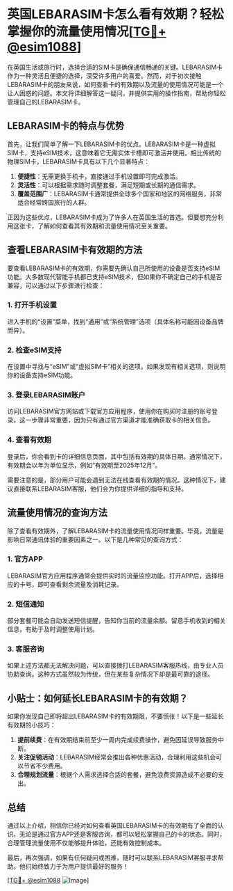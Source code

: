 # 英国LEBARASIM卡怎么看有效期？轻松掌握你的流量使用情况[[TG💪+ @esim1088](https://t.me/s/esim1088)]

在英国生活或旅行时，选择合适的SIM卡是确保通信畅通的关键。LEBARASIM卡作为一种灵活且便捷的选择，深受许多用户的喜爱。然而，对于初次接触LEBARASIM卡的朋友来说，如何查看卡的有效期以及流量的使用情况可能是一个让人困惑的问题。本文将详细解答这一疑问，并提供实用的操作指南，帮助你轻松管理自己的LEBARASIM卡。

## LEBARASIM卡的特点与优势

首先，让我们简单了解一下LEBARASIM卡的优点。LEBARASIM卡是一种虚拟SIM卡，支持eSIM技术，这意味着它无需实体卡槽即可激活并使用。相比传统的物理SIM卡，LEBARASIM卡具有以下几个显著特点：

1. **便捷性**：无需更换手机卡，直接通过手机设置即可完成激活。
2. **灵活性**：可以根据需求随时调整套餐，满足短期或长期的通信需求。
3. **覆盖范围广**：LEBARASIM卡通常提供全球多个国家和地区的网络服务，非常适合经常跨国旅行的人群。

正因为这些优点，LEBARASIM卡成为了许多人在英国生活的首选。但要想充分利用这张卡，了解如何查看其有效期和流量使用情况至关重要。

## 查看LEBARASIM卡有效期的方法

要查看LEBARASIM卡的有效期，你需要先确认自己所使用的设备是否支持eSIM功能。大多数现代智能手机都已支持eSIM技术，但如果你不确定自己的手机是否兼容，可以通过以下步骤进行检查：

### 1. 打开手机设置
进入手机的“设置”菜单，找到“通用”或“系统管理”选项（具体名称可能因设备品牌而异）。

### 2. 检查eSIM支持
在设置中寻找与“eSIM”或“虚拟SIM卡”相关的选项。如果发现有相关选项，则说明你的设备支持eSIM功能。

### 3. 登录LEBARASIM账户
访问LEBARASIM官方网站或下载官方应用程序，使用你在购买时注册的账号登录。这一步骤非常重要，因为只有通过官方渠道才能准确获取卡的相关信息。

### 4. 查看有效期
登录后，你会看到卡的详细信息页面，其中包括有效期的具体日期。通常情况下，有效期会以年为单位显示，例如“有效期至2025年12月”。

需要注意的是，部分用户可能会遇到无法在线查看有效期的情况。这种情况下，建议直接联系LEBARASIM客服，他们会为你提供详细的指导和支持。

## 流量使用情况的查询方法

除了查看有效期外，了解LEBARASIM卡的流量使用情况同样重要。毕竟，流量是影响日常通讯体验的重要因素之一。以下是几种常见的查询方式：

### 1. 官方APP
LEBARASIM官方应用程序通常会提供实时的流量监控功能。打开APP后，选择相应的卡号，即可查看剩余流量及消耗记录。

### 2. 短信通知
部分套餐可能会自动发送短信提醒，告知你当前的流量余额。留意手机收到的相关信息，有助于及时调整使用计划。

### 3. 客服咨询
如果上述方法都无法解决问题，可以直接拨打LEBARASIM客服热线，由专业人员协助查询。这种方式虽然较为传统，但在某些复杂情况下却是最可靠的途径。

## 小贴士：如何延长LEBARASIM卡的有效期？

如果你发现自己即将超出LEBARASIM卡的有效期限，不要慌张！以下是一些延长有效期的小技巧：

1. **提前续费**：在有效期结束前至少一周内完成续费操作，避免因延误导致服务中断。
2. **关注促销活动**：LEBARASIM经常会推出各种优惠活动，合理利用这些机会可以节省不少费用。
3. **合理规划流量**：根据个人需求选择合适的套餐，避免浪费资源造成不必要的支出。

## 总结

通过以上介绍，相信你已经对如何查看英国LEBARASIM卡的有效期有了全面的认识。无论是通过官方APP还是客服咨询，都可以轻松掌握自己的卡的状态。同时，合理管理流量使用不仅能够提升体验，还能有效控制成本。

最后，再次强调，如果有任何疑问或困难，随时可以联系LEBARASIM客服寻求帮助。他们始终致力于为用户提供最好的服务！

[[TG💪+ @esim1088](https://t.me/s/esim1088) ![Image](https://i.postimg.cc/4NQfJmqS/Snipaste-2025-05-13-00-14-12.png)]